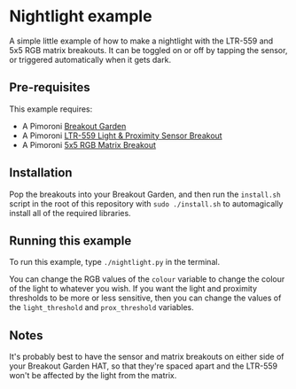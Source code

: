 # Nightlight example

A simple little example of how to make a nightlight with the LTR-559 and 5x5 RGB matrix breakouts. It can be toggled on or off by tapping the sensor, or triggered automatically when it gets dark.

## Pre-requisites

This example requires:

- A Pimoroni [Breakout Garden](https://shop.pimoroni.com/products/breakout-garden-hat)
- A Pimoroni [LTR-559 Light & Proximity Sensor Breakout](https://shop.pimoroni.com/products/ltr-559-light-proximity-sensor-breakout)
- A Pimoroni [5x5 RGB Matrix Breakout](https://shop.pimoroni.com/products/5x5-rgb-matrix-breakout)

## Installation

Pop the breakouts into your Breakout Garden, and then run the `install.sh`
script in the root of this repository with `sudo ./install.sh` to automagically
install all of the required libraries.

## Running this example

To run this example, type `./nightlight.py` in the terminal.

You can change the RGB values of the `colour` variable to change the colour of the light to whatever you wish. If you want the light and proximity thresholds to be more or less sensitive, then you can change the values of the `light_threshold` and `prox_threshold` variables.

## Notes

It's probably best to have the sensor and matrix breakouts on either side of your Breakout Garden HAT, so that they're spaced apart and the LTR-559 won't be affected by the light from the matrix.
